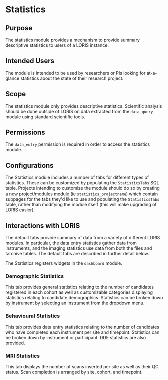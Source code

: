 # Statistics

## Purpose

The statistics module provides a mechanism to provide summary
descriptive statistics to users of a LORIS instance.

## Intended Users

The module is intended to be used by researchers or PIs looking for
at-a-glance statistics about the state of their research project.

## Scope

The statistics module only provides descriptive statistics. Scientific
analysis should be done outside of LORIS on data extracted from the
`data_query` module using standard scientific tools.

## Permissions

The `data_entry` permission is required in order to access the
statistics module.

## Configurations

The Statistics module includes a number of tabs for different types
of statistics. These can be customized by populating the `StatisticsTabs`
SQL table. Projects intending to customize the module should do so
by creating a new project/modules module (ie `statistics_projectname`)
which contain subpages for the tabs they'd like to use and populating
the `StatisticsTabs` table, rather than modifying the module itself
(this will make upgrading of LORIS easier).

## Interactions with LORIS

The default tabs provide summary of data from a variety of different
LORIS modules. In particular, the data entry statistics gather data
from instruments, and the imaging statistics use data from both the
files and tarchive tables. The default tabs are described in further
detail below.

The Statistics registers widgets in the `dashboard` module.

### Demographic Statistics

This tab provides general statistics relating to the number of candidates
registered in each cohort as well as customizable categories displaying
statistics relating to candidate demographics. Statistics can be broken
down by instrument by selecting an instrument from the dropdown menu.

### Behavioural Statistics

This tab provides data entry statistics relating to the number of
candidates who have completed each instrument per site and timepoint.
Statistics can be broken down by instrument or participant. DDE
statistics are also provided.

### MRI Statistics

This tab displays the number of scans inserted per site as well as their
QC status. Scan completion is arranged by site, cohort, and timepoint.